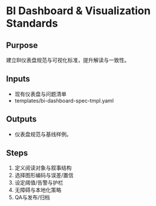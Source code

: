# BI Dashboard & Visualization Standards

## Purpose

建立BI仪表盘规范与可视化标准，提升解读与一致性。

## Inputs

- 现有仪表盘与问题清单
- templates/bi-dashboard-spec-tmpl.yaml

## Outputs

- 仪表盘规范与基线样例。

## Steps

1. 定义阅读对象与叙事结构
2. 选择图形编码与误差/置信
3. 设定阈值/告警与护栏
4. 无障碍与本地化策略
5. QA与发布/归档
